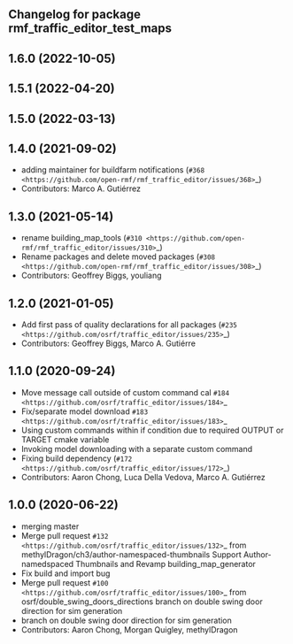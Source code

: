 ## Changelog for package rmf\_traffic\_editor\_test\_maps

1.6.0 (2022-10-05)
------------------

1.5.1 (2022-04-20)
------------------

1.5.0 (2022-03-13)
------------------

1.4.0 (2021-09-02)
------------------
* adding maintainer for buildfarm notifications (`#368 <https://github.com/open-rmf/rmf_traffic_editor/issues/368>`_)
* Contributors: Marco A. Gutiérrez

1.3.0 (2021-05-14)
------------------
* rename building_map_tools (`#310 <https://github.com/open-rmf/rmf_traffic_editor/issues/310>`_)
* Rename packages and delete moved packages (`#308 <https://github.com/open-rmf/rmf_traffic_editor/issues/308>`_)
* Contributors: Geoffrey Biggs, youliang

1.2.0 (2021-01-05)
------------------
* Add first pass of quality declarations for all packages (`#235 <https://github.com/osrf/traffic_editor/issues/235>`_)
* Contributors: Geoffrey Biggs, Marco A. Gutiérre

1.1.0 (2020-09-24)
-----------------
* Move message call outside of custom command cal `#184 <https://github.com/osrf/traffic_editor/issues/184>`_
* Fix/separate model download `#183 <https://github.com/osrf/traffic_editor/issues/183>`_
* Using custom commands within if condition due to required OUTPUT or TARGET cmake variable
* Invoking model downloading with a separate custom command
* Fixing build dependency (`#172 <https://github.com/osrf/traffic_editor/issues/172>`_)
* Contributors: Aaron Chong, Luca Della Vedova, Marco A. Gutiérrez

1.0.0 (2020-06-22)
------------------
* merging master
* Merge pull request `#132 <https://github.com/osrf/traffic_editor/issues/132>`_ from methylDragon/ch3/author-namespaced-thumbnails
  Support Author-namedspaced Thumbnails and Revamp building_map_generator
* Fix build and import bug
* Merge pull request `#100 <https://github.com/osrf/traffic_editor/issues/100>`_ from osrf/double_swing_doors_directions
  branch on double swing door direction for sim generation
* branch on double swing door direction for sim generation
* Contributors: Aaron Chong, Morgan Quigley, methylDragon
